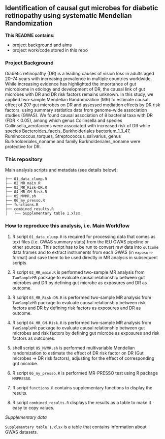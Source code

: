 ## Identification of causal gut microbes for diabetic retinopathy using systematic Mendelian Randomization

**This README contains:**

- project background and aims
- project work/code stored in this repo


### Project Background 

Diabetic retinopathy (DR) is a leading causes of vision loss in adults aged 20–74 years with increasing prevalence in multiple countries worldwide. While increasing evidence has highlighted the importance of gut microbiome in etiology and development of DR, the causal link of gut microbes with DR and DR risk factors remains unknown. In this study, we applied two-sample Mendelian Randomization (MR) to estimate causal effect of 207 gut microbes on DR and assessed mediation effects by DR risk factors, using summary statistics data from genome-wide association studies (GWAS). We found causal association of 8 bacterial taxa with DR (FDR < 0.05), among which genus Collinsella and species Collinsella_aerofaciens were associated with increased risk of DR while species Bacteroides_faecis, Burkholderiales bacterium_1_1_47, Ruminococcus_torques, Streptococcus_salivarius, genus Burkholderiales_noname and family Burkholderiales_noname were protective for DR.


### This repository

Main analysis scripts and metadata (see details below):

```
├── 01_data_clump.R
├── 02_MR_main.R
├── 03_MR_Risk-DR.R
├── 04_MR_GM-Risk.R
├── 05_MVMR.sh
├── 06_my_presso.R
├── functions.R
├── combined_results.R
│   └── Supplementary table 1.xlsx

```



### How to reproduce this analysis, i.e. Main Workflow


1. R script `01_data_clump.R` is required for processing data that comes as text files (i.e. GWAS summary stats) from the IEU GWAS pipeline or other sources. This script has to be run to convert raw data into `outcome` data frames and to extract instruments from each GWAS (in `exposure` format) and save them to be used directly in MR analysis in subsequent scripts. 

2. R script `02_MR_main.R` is performed two-sample MR analysis from `TwoSampleMR` package to evaluate causal relationship between gut microbes and DR by defining gut microbe as exposures and DR as outcome.

3. R script `03_MR_Risk-DR.R` is performed two-sample MR analysis from `TwoSampleMR` package to evaluate causal relationship between risk factors and DR by defining risk factors as exposures and DR as outcome.

4. R script `04_MR_GM-Risk.R` is performed two-sample MR analysis from `TwoSampleMR` package to evaluate causal relationship between gut microbes and risk factors by defining gut microbe as exposures and risk factors as outcomes.

5. shell script `05_MVMR.sh` is performed multivariable Mendelian randomization to estimate the effect of DR risk factor on DR (Gut microbes → DR risk factors), adjusting for the effect of corresponding gut microbe.

6. R script `06_my_presso.R` is performed MR-PRESSO test using R package `MRPRESSO`.

7. R script `functions.R` contains supplementary functions to display the results.

7. R script `combined_results.R` displays the results as a table to make it easy to copy values.


_Supplementary data_

`Supplementary table 1.xlsx` is a table that contains information about GWAS datasets.
